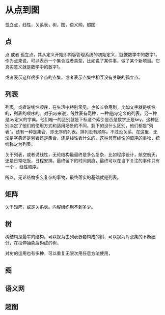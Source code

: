 # 从点到图

孤立点，线性，关系表，树，图，语义网，超图

## 点

点 或者 孤立点，其从定义开始即内容管理系统的初始定义，就像数学中的数字1。作为点来说，可以表示一个集合或者类型，比如说了某件事，做了某个新项目。它真实意义就是数学中的数字1。

或者表示这样很多个点的点集。或者表示点集中相互没有关联的孤立点。

## 列表

列表，或者说线性顺序，在生活中特别常见，也长长会用到，比如文字就是线性的，列表的顺序的。对于py来说，线性表有两种，一种是py定义的列表，另一种是py定义的字典。他们唯一的区别就是下标这个索引是否是数字还是key。这种区别决定了他们的使用方式和适用场景的不同。剩下的没什么区别，他们都是“列表”。还有一种是集合，即无序的列表。排列没有顺序。不过没关系，在这里，无论是字典还是列表还是集合，还是线性表什么的，这种具有线性的顺序的事物，统统称之为列表。

关于列表，或者说线性，无论结构最最终是多么复杂，比如程序设计，航空航天，还是日常吃饭，日程安排。最终留下的时间刻痕，最终可以在当下关注的事件只有一个 ，线性顺序。

所以，无论结构多么复杂的事物，最终落实的基础就是列表。

## 矩阵

关于矩阵，或是关系表。内容组织用不到多少。

## 树

树结构是最牛的结构。可以视为由列表嵌套构成的树、可以视为对点集的不断细分，在拉伸抽象后构成的树。

对树的运用也有多种，可以重复无限次用任意方法使用，

## 图

## 语义网

## 超图